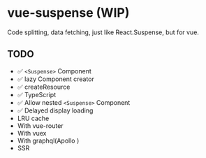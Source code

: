 # vue-suspense (WIP)

Code splitting, data fetching, just like React.Suspense, but for vue.

## TODO

- ✅ `<Suspense>` Component
- ✅ lazy Component creator
- ✅ createResource
- ✅ TypeScript
- ✅ Allow nested `<Suspense>` Component
- ✅ Delayed display loading
- LRU cache
- With vue-router
- With vuex
- With graphql(Apollo )
- SSR